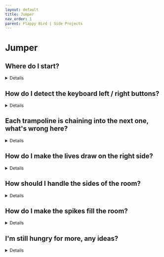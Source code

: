 ```yaml
---
layout: default
title: Jumper
nav_order: 1
parent: Flappy Bird | Side Projects
---
```


# Jumper

## Where do I start?

<details markdown="1">

Here's roughly the order I followed when implementing this project

1. Create ``sPlayer``, ``sSpike``, ``sTrampoline``, and ``sLife`` sprites
1. Create objects ``oPlayer``, ``oSpike``, and ``oTrampoline``
1. Add ``dx`` / ``dy`` and gravity logic to ``oPlayer``
1. Trigger a jump when ``oPlayer`` collides with ``oTrampoline``
1. Make the player move left/right in response to the keyboard keys
1. Make the room tall, and set the view to follow the ``oPlayer``
1. Trigger a room transition when the player goes above the room
1. Add spikes along the bottom of the room, and make them follow the ``oPlayer``
1. Restart the room when ``oPlayer`` collides with ``oSpike``
1. Create an ``oControl`` object, and make it persistent
1. Create a new room, ``rmStart``, set it to the first room, and add ``oControl``
1. Setup a lives variable in ``oControl`` and have it draw icons
1. When the play dies, update the lives and restart the room or the game accordingly

</details>

## How do I detect the keyboard left / right buttons?

<details markdown="1">

You'll use the ``keyboard_check_`` functions, just like you did when detecting space bar in flappy bird

All non-letter keyboard keys can be referenced using the ``vk_`` variables, so you can type it out and view the autocomplete whenever you're not sure what to use

In this case you should use ``vk_left`` and ``vk_right``

</details>

## Each trampoline is chaining into the next one, what's wrong here?

<details markdown="1">
If you look closely at the gif, you'll see that player can only collide with the trampolines when the player is moving downward. Otherwise dense trampolines would cause a chain reaction

To add some visual feedback, I actually gave the player 2 frames to clarify whether it's ready to land on a trampoline or not
</details>

## How do I make the lives draw on the right side?

<details markdown="1">
I switched things up to make it a tad trickier 😈

In flappy bird, I drew the lives at ``10``, ``40``, and ``70``. You could use raw numbers here as well, but I opted to reference the ``room_width`` variable, and start at ``room_width-96`` instead

Using ``room_width`` means the lives will continue to be at the correct spot even if you make the view/room wider (technically we should be referencesing the view or gui width, but we don't know how to do that yet)

Also, you may want to reverse the order of the sprites to make the 3rd life be on the right side instead of the left
</details>

## How should I handle the sides of the room?

<details markdown="1">
Initially I wanted to treat the sides of the view like a wall, and have the player stop when they hit it, but those types of collisions are a little trickier, so I didn't want to open that can of worms yet

Another option is to make instant death wall objects

I opted to extend the spikes outside the room. That way the player can leave the view if they want, but they'll still hit the spikes on the way down
</details>

## How do I make the spikes fill the room?

<details markdown="1">
There are better ways to do this, but I actually made the spike sprites really tall (1280 px). That way they'll always extend to the bottom regardless of how high they are in the room
</details>

## I'm still hungry for more, any ideas?

<details markdown="1">

That's awesome! Here are some more avenues to consider

 * **Power Ups**: You can spawn power ups to make ``oPlayer`` jump higher, or move from side to side faster
 * **Level Menu**: Add a menu to let the player start from a different level
 * **High Score**: Keep track of the high score across multiple runs
 * **More Trampolines**: Add special trampolines that move, or do other tricks

</details>
